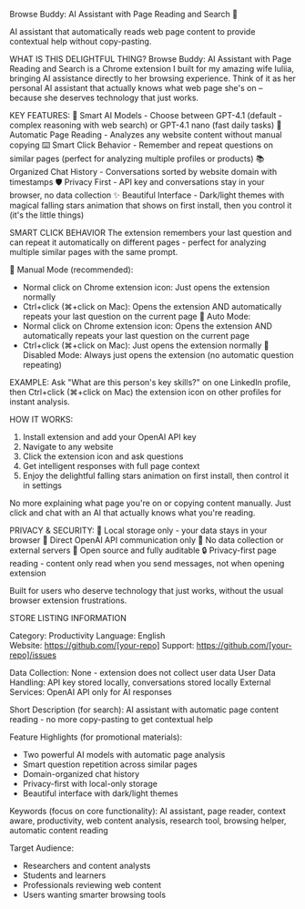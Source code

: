 Browse Buddy: AI Assistant with Page Reading and Search 🤖

AI assistant that automatically reads web page content to provide contextual help without copy-pasting.

WHAT IS THIS DELIGHTFUL THING?
Browse Buddy: AI Assistant with Page Reading and Search is a Chrome extension I built for my amazing wife Iuliia, bringing AI assistance directly to her browsing experience. Think of it as her personal AI assistant that actually knows what web page she's on – because she deserves technology that just works.

KEY FEATURES:
🤖 Smart AI Models - Choose between GPT-4.1 (default - complex reasoning with web search) or GPT-4.1 nano (fast daily tasks)
📖 Automatic Page Reading - Analyzes any website content without manual copying
⌨️ Smart Click Behavior - Remember and repeat questions on similar pages (perfect for analyzing multiple profiles or products)
📚 Organized Chat History - Conversations sorted by website domain with timestamps
🛡️ Privacy First - API key and conversations stay in your browser, no data collection
✨ Beautiful Interface - Dark/light themes with magical falling stars animation that shows on first install, then you control it (it's the little things)

SMART CLICK BEHAVIOR
The extension remembers your last question and can repeat it automatically on different pages - perfect for analyzing multiple similar pages with the same prompt.

🔘 Manual Mode (recommended): 
  - Normal click on Chrome extension icon: Just opens the extension normally
  - Ctrl+click (⌘+click on Mac): Opens the extension AND automatically repeats your last question on the current page
🔘 Auto Mode: 
  - Normal click on Chrome extension icon: Opens the extension AND automatically repeats your last question on the current page
  - Ctrl+click (⌘+click on Mac): Just opens the extension normally
🔘 Disabled Mode: Always just opens the extension (no automatic question repeating)

EXAMPLE: Ask "What are this person's key skills?" on one LinkedIn profile, then Ctrl+click (⌘+click on Mac) the extension icon on other profiles for instant analysis.

HOW IT WORKS:
1. Install extension and add your OpenAI API key
2. Navigate to any website
3. Click the extension icon and ask questions
4. Get intelligent responses with full page context
5. Enjoy the delightful falling stars animation on first install, then control it in settings

No more explaining what page you're on or copying content manually. Just click and chat with an AI that actually knows what you're reading.

PRIVACY & SECURITY:
🔐 Local storage only - your data stays in your browser
📡 Direct OpenAI API communication only
🚫 No data collection or external servers
📂 Open source and fully auditable
🔒 Privacy-first page reading - content only read when you send messages, not when opening extension

Built for users who deserve technology that just works, without the usual browser extension frustrations.

STORE LISTING INFORMATION

Category: Productivity
Language: English  
Website: https://github.com/[your-repo]
Support: https://github.com/[your-repo]/issues

Data Collection: None - extension does not collect user data
User Data Handling: API key stored locally, conversations stored locally
External Services: OpenAI API only for AI responses

Short Description (for search):
AI assistant with automatic page content reading - no more copy-pasting to get contextual help

Feature Highlights (for promotional materials):
- Two powerful AI models with automatic page analysis
- Smart question repetition across similar pages  
- Domain-organized chat history
- Privacy-first with local-only storage
- Beautiful interface with dark/light themes

Keywords (focus on core functionality):
AI assistant, page reader, context aware, productivity, web content analysis, research tool, browsing helper, automatic content reading

Target Audience:
- Researchers and content analysts
- Students and learners
- Professionals reviewing web content
- Users wanting smarter browsing tools
